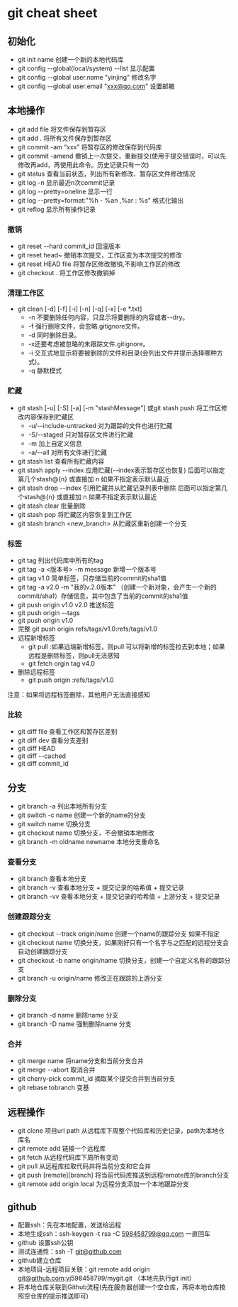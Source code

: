 # git cheat sheet

## 初始化

- git init name 创建一个新的本地代码库
- git config --global(local/system) --list 显示配置
- git config --global user.name "yinjing" 修改名字
- git config --global user.email "xxx@qq.com" 设置邮箱

## 本地操作

- git add file 将文件保存到暂存区
- git add . 将所有文件保存到暂存区
- git commit -am “xxx” 将暂存区的修改保存到代码库
- git commit -amend 撤销上一次提交，重新提交(使用于提交错误时，可以先修改再add，再使用此命令。历史记录只有一次)
- git status 查看当前状态，列出所有新修改、暂存区文件修改情况
- git log -n 显示最近n次commit记录
- git log --pretty=oneline 显示一行
- git log --pretty=format:"%h - %an ,%ar : %s" 格式化输出
- git reflog 显示所有操作记录

### 撤销

- git reset --hard commit_id 回滚版本
- git reset head~ 撤销本次提交，工作区变为本次提交的修改
- git reset HEAD file 将暂存区修改撤销,不影响工作区的修改
- git checkout . 将工作区修改撤销掉

### 清理工作区

- git clean [-d] [-f] [-i] [-n] [-q] [-x] [-e *.txt]
  - -n 不要删除任何内容，只显示将要删除的内容或者--dry。
  - -f 强行删除文件，会忽略.gitignore文件。
  - -d 同时删除目录。
  - -x还要考虑被忽略的未跟踪文件.gitignore。
  - -i 交互式地显示将要被删除的文件和目录(会列出文件并提示选择哪种方式)。
  - -q 静默模式
    
### 贮藏

- git stash [-u] [-S] [-a] [-m "stashMessage"] 或git stash push 将工作区修改内容保存到贮藏区
  - -u/--include-untracked 对为跟踪的文件也进行贮藏
  - -S/--staged 只对暂存区文件进行贮藏
  - -m 加上自定义信息
  - -a/--all 对所有文件进行贮藏
- git stash list 查看所有贮藏内容
- git stash apply --index 应用贮藏(--index表示暂存区也恢复) 后面可以指定第几个stash@{n} 或直接加 n 如果不指定表示默认最近
- git stash drop --index 引用贮藏并从贮藏记录列表中删除 后面可以指定第几个stash@{n} 或直接加 n 如果不指定表示默认最近
- git stash clear 批量删除
- git stash pop 将贮藏区内容恢复到工作区
- git stash branch <new_branch> 从贮藏区重新创建一个分支
  
### 标签

- git tag 列出代码库中所有的tag
- git tag -a <版本号> -m message 新增一个版本号
- git tag v1.0   简单标签，只存储当前的commit的sha1值
- git tag -a v2.0 -m "我的v.2.0版本"   （创建一个新对象，会产生一个新的commit/sha1）存储信息，其中包含了当前的commit的sha1值
- git push origin v1.0 v2.0 推送标签 
- git push origin --tags
- git push origin v1.0
- 完整 git push origin refs/tags/v1.0:refs/tags/v1.0
- 远程新增标签
  - git pull  :如果远端新增标签，则pull 可以将新增的标签拉去到本地；如果远程是删除标签，则pull无法感知
  - git fetch orgin tag v4.0
- 删除远程标签
  - git push origin  :refs/tags/v1.0

注意：如果将远程标签删除，其他用户无法直接感知 

### 比较

- git diff file 查看工作区和暂存区差别
- git diff dev 查看分支差别
- git diff HEAD
- git diff --cached
- git diff commit_id

## 分支

- git branch -a 列出本地所有分支
- git switch -c name 创建一个新的name的分支
- git switch name 切换分支
- git checkout name 切换分支，不会撤销本地修改
- git branch -m oldname newname 本地分支重命名

### 查看分支

- git branch 查看本地分支
- git branch -v 查看本地分支 + 提交记录的哈希值 + 提交记录
- git branch -vv 查看本地分支 + 提交记录的哈希值 + 上游分支 + 提交记录

### 创建跟踪分支

- git checkout --track origin/name  创建一个name的跟踪分支 如果不指定
- git checkout name 切换分支，如果刚好只有一个名字与之匹配的远程分支会自动创建跟踪分支
- git checkout -b name origin/name 切换分支，创建一个自定义名称的跟踪分支
- git branch -u origin/name 修改正在跟踪的上游分支


### 删除分支  

- git branch -d name 删除name 分支
- git branch -D name 强制删除name 分支

### 合并 

- git merge name 将name分支和当前分支合并
- git merge --abort 取消合并
- git cherry-pick commit_id 摘取某个提交合并到当前分支
- git rebase tobranch 变基 
  
## 远程操作

- git clone 项目url path 从远程库下周整个代码库和历史记录，path为本地仓库名
- git remote add <remote> <url> 链接一个远程库
- git fetch 从远程代码库下周所有变动
- git pull 从远程库拉取代码并将当前分支和它合并
- git push [remote][branch] 将当前代码库推送到远程remote库的branch分支
- git remote add origin local 为远程分支添加一个本地跟踪分支

## github

- 配置ssh：先在本地配置，发送给远程
- 本地生成ssh：ssh-keygen -t rsa -C 598458799@qq.com  一直回车
- github 设置ssh公钥
- 测试连通性：ssh -T git@github.com
- github建立仓库
- 本地项目-远程项目关联：git remote add origin git@github.com:yj598458799/mygit.git （本地先执行git init）
- 将本地仓库关联到Github流程(先在服务器创建一个空仓库，再将本地仓库按照空仓库的提示推送即可)

